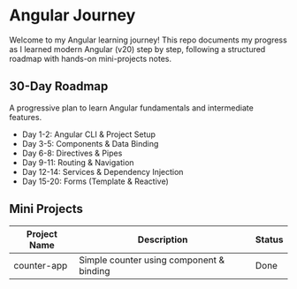 # Angular Journey 
Welcome to my Angular learning journey!  This repo documents my progress as I learned modern Angular (v20) step by step,
following a structured roadmap with hands-on mini-projects  notes.


## 30-Day Roadmap
A progressive plan to learn Angular fundamentals and intermediate features.
- Day 1-2: Angular CLI & Project Setup
- Day 3-5: Components & Data Binding
- Day 6-8: Directives & Pipes
- Day 9-11:  Routing & Navigation
- Day 12-14: Services & Dependency Injection
- Day 15-20: Forms (Template & Reactive)

## Mini Projects
| Project Name | Description                               | Status |
|--------------|-------------------------------------------|--------|
| counter-app  | Simple counter using  component & binding | Done   |
